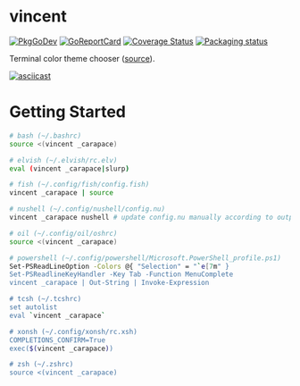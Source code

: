 # vincent

[![PkgGoDev](https://pkg.go.dev/badge/github.com/rsteube/vincents)](https://pkg.go.dev/github.com/rsteube/vincent)
[![GoReportCard](https://goreportcard.com/badge/github.com/rsteube/vincent)](https://goreportcard.com/report/github.com/rsteube/vincent)
[![Coverage Status](https://coveralls.io/repos/github/rsteube/vincent/badge.svg?branch=master)](https://coveralls.io/github/rsteube/vincent?branch=master)
[![Packaging status](https://repology.org/badge/tiny-repos/vincent.svg)](https://repology.org/project/vincent/versions)

Terminal color theme chooser ([source](https://gogh-co.github.io/Gogh/)).

[![asciicast](https://asciinema.org/a/581022.svg)](https://asciinema.org/a/581022)


# Getting Started

```sh
# bash (~/.bashrc)
source <(vincent _carapace)

# elvish (~/.elvish/rc.elv)
eval (vincent _carapace|slurp)

# fish (~/.config/fish/config.fish)
vincent _carapace | source

# nushell (~/.config/nushell/config.nu)
vincent _carapace nushell # update config.nu manually according to output

# oil (~/.config/oil/oshrc)
source <(vincent _carapace)

# powershell (~/.config/powershell/Microsoft.PowerShell_profile.ps1)
Set-PSReadLineOption -Colors @{ "Selection" = "`e[7m" }
Set-PSReadlineKeyHandler -Key Tab -Function MenuComplete
vincent _carapace | Out-String | Invoke-Expression

# tcsh (~/.tcshrc)
set autolist
eval `vincent _carapace`

# xonsh (~/.config/xonsh/rc.xsh)
COMPLETIONS_CONFIRM=True
exec($(vincent _carapace))

# zsh (~/.zshrc)
source <(vincent _carapace)
```
